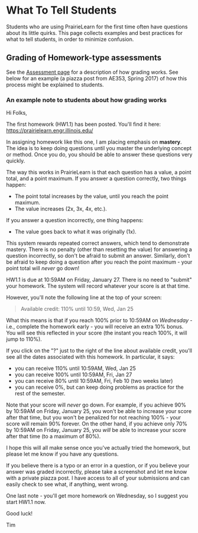 # What To Tell Students

Students who are using PrairieLearn for the first time often have questions about its little quirks. This page collects examples and best practices for what to tell students, in order to minimize confusion.

## Grading of Homework-type assessments

See the [Assessment page](assessment.md) for a description of how grading works. See below for an example (a piazza post from AE353, Spring 2017) of how this process might be explained to students.

### An example note to students about how grading works

Hi Folks,

The first homework (HW1.1) has been posted. You'll find it here:
<a href="https://prairielearn.engr.illinois.edu/">https://prairielearn.engr.illinois.edu/</a>

In assigning homework like this one, I am placing emphasis on <strong>mastery</strong>. The idea is to keep doing questions until you master the underlying concept or method. Once you do, you should be able to answer these questions very quickly.

The way this works in PrairieLearn is that each question has a value, a point total, and a point maximum. If you answer a question correctly, two things happen:

<ul><li>The point total increases by the value, until you reach the point maximum.</li><li>The value increases (2x, 3x, 4x, etc.).</li></ul>

If you answer a question incorrectly, one thing happens:

<ul><li>The value goes back to what it was originally (1x).</li></ul>

This system rewards repeated correct answers, which tend to demonstrate mastery. There is no penalty (other than resetting the value) for answering a question incorrectly, so don't be afraid to submit an answer. Similarly, don't be afraid to keep doing a question after you reach the point maximum - your point total will <em>never</em> go down!

HW1.1 is due at 10:59AM on Friday, January 27. There is no need to "submit" your homework. The system will record whatever your score is at that time.

However, you'll note the following line at the top of your screen:

<blockquote>
Available credit: 110% until 10:59, Wed, Jan 25
</blockquote>

What this means is that if you reach 100% prior to 10:59AM on <em>Wednesday</em> - i.e., complete the homework early - you will receive an extra 10% bonus. You will see this reflected in your score (the instant you reach 100%, it will jump to 110%).

If you click on the "?" just to the right of the line about available credit, you'll see all the dates associated with this homework. In particular, it says:

<ul><li>you can receive 110% until 10:59AM, Wed, Jan 25</li><li>you can receive 100% until 10:59AM, Fri, Jan 27</li><li>you can receive 80% until 10:59AM, Fri, Feb 10 (two weeks later)</li><li>you can receive 0%, but can keep doing problems as practice for the rest of the semester.</li></ul>

Note that your score will <em>never</em> go down. For example, if you achieve 90% by 10:59AM on Friday, January 25, you won't be able to increase your score after that time, but you won't be penalized for not reaching 100% - your score will remain 90% forever. On the other hand, if you achieve only 70% by 10:59AM on Friday, January 25, you <em>will</em> be able to increase your score after that time (to a maximum of 80%).

I hope this will all make sense once you've actually tried the homework, but please let me know if you have any questions.

If you believe there is a typo or an error in a question, or if you believe your answer was graded incorrectly, please take a screenshot and let me know with a private piazza post. I have access to all of your submissions and can easily check to see what, if anything, went wrong.

One last note - you'll get more homework on Wednesday, so I suggest you start HW1.1 now.

Good luck!

Tim
